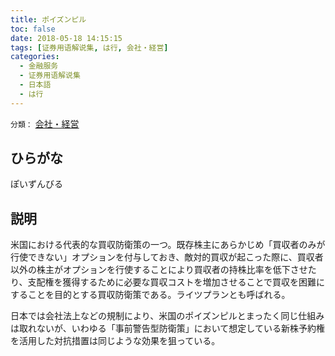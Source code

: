 ```yaml
---
title: ポイズンピル
toc: false
date: 2018-05-18 14:15:15
tags: [证券用语解说集, は行, 会社・経営]
categories:
  - 金融服务
  - 证券用语解说集
  - 日本語
  - は行
---
```


`分類：` [会社・経営](/tags/会社・経営/)

## ひらがな

ぽいずんびる

## 説明

米国における代表的な買収防衛策の一つ。既存株主にあらかじめ「買収者のみが行使できない」オプションを付与しておき、敵対的買収が起こった際に、買収者以外の株主がオプションを行使することにより買収者の持株比率を低下させたり、支配権を獲得するために必要な買収コストを増加させることで買収を困難にすることを目的とする買収防衛策である。ライツプランとも呼ばれる。

日本では会社法上などの規制により、米国のポイズンピルとまったく同じ仕組みは取れないが、いわゆる「事前警告型防衛策」において想定している新株予約権を活用した対抗措置は同じような効果を狙っている。
